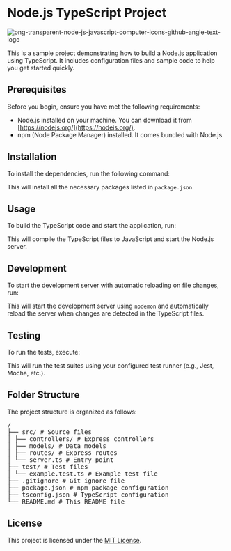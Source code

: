 # Node.js TypeScript Project 
![png-transparent-node-js-javascript-computer-icons-github-angle-text-logo](https://github.com/siva-geddada/basic_nodejs_typescript-template/assets/24616854/db9a06a9-9efb-4fb7-b4de-631770e77eeb)

This is a sample project demonstrating how to build a Node.js application using TypeScript. It includes configuration files and sample code to help you get started quickly.

## Prerequisites

Before you begin, ensure you have met the following requirements:

- Node.js installed on your machine. You can download it from [https://nodejs.org/](https://nodejs.org/).
- npm (Node Package Manager) installed. It comes bundled with Node.js.

## Installation

To install the dependencies, run the following command:


This will install all the necessary packages listed in `package.json`.

## Usage

To build the TypeScript code and start the application, run:


This will compile the TypeScript files to JavaScript and start the Node.js server.

## Development

To start the development server with automatic reloading on file changes, run:


This will start the development server using `nodemon` and automatically reload the server when changes are detected in the TypeScript files.

## Testing

To run the tests, execute:


This will run the test suites using your configured test runner (e.g., Jest, Mocha, etc.).

## Folder Structure

The project structure is organized as follows:
<pre>
/
├── src/ # Source files
│ ├── controllers/ # Express controllers
│ ├── models/ # Data models
│ ├── routes/ # Express routes
│ └── server.ts # Entry point
├── test/ # Test files
│ └── example.test.ts # Example test file
├── .gitignore # Git ignore file
├── package.json # npm package configuration
├── tsconfig.json # TypeScript configuration
└── README.md # This README file
</pre>


## License

This project is licensed under the [MIT License](LICENSE).

